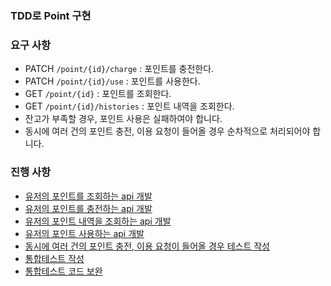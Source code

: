 ### TDD로 Point 구현

### 요구 사항

- PATCH  `/point/{id}/charge` : 포인트를 충전한다.
- PATCH `/point/{id}/use` : 포인트를 사용한다.
- GET `/point/{id}` : 포인트를 조회한다.
- GET `/point/{id}/histories` : 포인트 내역을 조회한다.
- 잔고가 부족할 경우, 포인트 사용은 실패하여야 합니다.
- 동시에 여러 건의 포인트 충전, 이용 요청이 들어올 경우 순차적으로 처리되어야 합니다.

### 진행 사항

- [유저의 포인트를 조회하는 api 개발](6bf6327a35673a5bd11baf9ca2430833c33d0185)
- [유저의 포인트를 충전하는 api 개발](0ec38b76cfa6769a81dfd665234f0342e469a8c9)
- [유저의 포인트 내역을 조회하는 api 개발](7dc659112189aa84be531670602cbab4696fd163)
- [유저의 포인트 사용하는 api 개발](a72aca5135d543ebb677092a4ab34e53e9072604)
- [동시에 여러 건의 포인트 충전, 이용 요청이 들어올 경우 테스트 작성](d3e6a19515ae1a5c9fa755d4661fb78b1f483028)
- [통합테스트 작성](4b31cad5443389cb45798df5f32eb3579368eef4)
- [통합테스트 코드 보완](b6a02e877e97a518b32780a164a9a373d0013f49)
